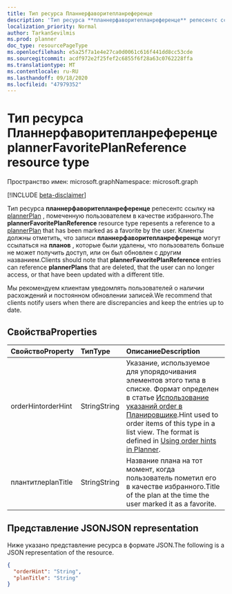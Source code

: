 ```yaml
---
title: Тип ресурса Планнерфаворитепланреференце
description: 'Тип ресурса **планнерфаворитепланреференце** репесентс ссылку на plannerPlan, помеченную пользователем в качестве избранного. '
localization_priority: Normal
author: TarkanSevilmis
ms.prod: planner
doc_type: resourcePageType
ms.openlocfilehash: e5a25f7a1e4e27ca0d0061c616f441dd8cc53cde
ms.sourcegitcommit: acdf972e2f25fef2c6855f6f28a63c0762228ffa
ms.translationtype: MT
ms.contentlocale: ru-RU
ms.lasthandoff: 09/18/2020
ms.locfileid: "47979352"
---
```

# <a name="plannerfavoriteplanreference-resource-type"></a><span data-ttu-id="deaa1-103">Тип ресурса Планнерфаворитепланреференце</span><span class="sxs-lookup"><span data-stu-id="deaa1-103">plannerFavoritePlanReference resource type</span></span>

<span data-ttu-id="deaa1-104">Пространство имен: microsoft.graph</span><span class="sxs-lookup"><span data-stu-id="deaa1-104">Namespace: microsoft.graph</span></span>

[!INCLUDE [beta-disclaimer](../../includes/beta-disclaimer.md)]

<span data-ttu-id="deaa1-105">Тип ресурса **планнерфаворитепланреференце** репесентс ссылку на [plannerPlan](plannerplan.md) , помеченную пользователем в качестве избранного.</span><span class="sxs-lookup"><span data-stu-id="deaa1-105">The **plannerFavoritePlanReference** resource type repesents a reference to a [plannerPlan](plannerplan.md) that has been marked as a favorite by the user.</span></span> <span data-ttu-id="deaa1-106">Клиенты должны отметить, что записи **планнерфаворитепланреференце** могут ссылаться на **планов** , которые были удалены, что пользователь больше не может получить доступ, или он был обновлен с другим названием.</span><span class="sxs-lookup"><span data-stu-id="deaa1-106">Clients should note that **plannerFavoritePlanReference** entries can reference **plannerPlans** that are deleted, that the user can no longer access, or that have been updated with a different title.</span></span>

<span data-ttu-id="deaa1-107">Мы рекомендуем клиентам уведомлять пользователей о наличии расхождений и постоянном обновлении записей.</span><span class="sxs-lookup"><span data-stu-id="deaa1-107">We recommend that clients notify users when there are discrepancies and keep the entries up to date.</span></span>


## <a name="properties"></a><span data-ttu-id="deaa1-108">Свойства</span><span class="sxs-lookup"><span data-stu-id="deaa1-108">Properties</span></span>
| <span data-ttu-id="deaa1-109">Свойство</span><span class="sxs-lookup"><span data-stu-id="deaa1-109">Property</span></span>     | <span data-ttu-id="deaa1-110">Тип</span><span class="sxs-lookup"><span data-stu-id="deaa1-110">Type</span></span>   |<span data-ttu-id="deaa1-111">Описание</span><span class="sxs-lookup"><span data-stu-id="deaa1-111">Description</span></span>|
|:---------------|:--------|:----------|
|<span data-ttu-id="deaa1-112">orderHint</span><span class="sxs-lookup"><span data-stu-id="deaa1-112">orderHint</span></span>|<span data-ttu-id="deaa1-113">String</span><span class="sxs-lookup"><span data-stu-id="deaa1-113">String</span></span>|<span data-ttu-id="deaa1-p102">Указание, используемое для упорядочивания элементов этого типа в списке. Формат определен в статье [Использование указаний order в Планировщике](planner-order-hint-format.md).</span><span class="sxs-lookup"><span data-stu-id="deaa1-p102">Hint used to order items of this type in a list view. The format is defined in [Using order hints in Planner](planner-order-hint-format.md).</span></span>|
|<span data-ttu-id="deaa1-116">плантитле</span><span class="sxs-lookup"><span data-stu-id="deaa1-116">planTitle</span></span>|<span data-ttu-id="deaa1-117">String</span><span class="sxs-lookup"><span data-stu-id="deaa1-117">String</span></span>|<span data-ttu-id="deaa1-118">Название плана на тот момент, когда пользователь пометил его в качестве избранного.</span><span class="sxs-lookup"><span data-stu-id="deaa1-118">Title of the plan at the time the user marked it as a favorite.</span></span>|


## <a name="json-representation"></a><span data-ttu-id="deaa1-119">Представление JSON</span><span class="sxs-lookup"><span data-stu-id="deaa1-119">JSON representation</span></span>

<span data-ttu-id="deaa1-120">Ниже указано представление ресурса в формате JSON.</span><span class="sxs-lookup"><span data-stu-id="deaa1-120">The following is a JSON representation of the resource.</span></span>

<!-- {
  "blockType": "resource",
  "optionalProperties": [

  ],
  "@odata.type": "microsoft.graph.plannerFavoritePlanReference"
}-->

```json
{
  "orderHint": "String",
  "planTitle": "String"
}

```

<!-- uuid: 8fcb5dbc-d5aa-4681-8e31-b001d5168d79
2015-10-25 14:57:30 UTC -->
<!--
{
  "type": "#page.annotation",
  "description": "plannerFavoritePlanReference resource",
  "keywords": "",
  "section": "documentation",
  "tocPath": "",
  "suppressions": []
}
-->


